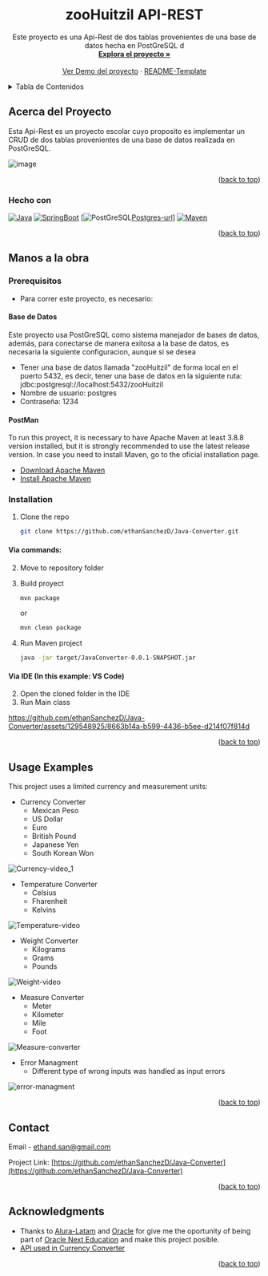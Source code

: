 <!-- Improved compatibility of back to top link: See: https://github.com/othneildrew/Best-README-Template/pull/73 -->
<a name="readme-top"></a>



<!-- PROJECT SHIELDS -->
<!--
*** I'm using markdown "reference style" links for readability.
*** Reference links are enclosed in brackets [ ] instead of parentheses ( ).
*** See the bottom of this document for the declaration of the reference variables
*** for contributors-url, forks-url, etc. This is an optional, concise syntax you may use.
*** https://www.markdownguide.org/basic-syntax/#reference-style-links
-->




<!-- PROJECT LOGO -->
<!-- <br />
<div align="center">
  <a href="https://github.com/ethanSanchezD/Java-Converter">
    <img src="images/logo.png" alt="Logo" width="80" height="80">
  </a> -->

<h1 align="center">zooHuitzil API-REST</h1>

  <p align="center">
   Este proyecto es una Api-Rest de dos tablas provenientes de una base de datos hecha en PostGreSQL d
    <br />
    <a href="https://github.com/ethanSanchezD/Java-Converter"><strong>Explora el proyecto »</strong></a>
    <br />
    <br />
    <a href="#usage-examples">Ver Demo del proyecto</a>
    ·
    <a href="https://github.com/othneildrew/Best-README-Template/tree/master">README-Template</a>
  </p>
</div>



<!-- TABLE OF CONTENTS -->
<details>
  <summary>Tabla de Contenidos</summary>
  <ol>
    <li>
      <a href="#acerca-del-proyecto">Acerca del proyecto</a>
      <ul>
        <li><a href="#hecho-con">Hecho con</a></li>
      </ul>
    </li>
    <li>
      <a href="#manos-a-la-obra">Manos a la obra</a>
      <ul>
        <li><a href="#prerequisitos">Prerequisitos</a></li>
        <li><a href="#instalacion">Instalacion</a></li>
      </ul>
    </li>
    <li><a href="#ejemplos-de-uso">Ejemplos de Uso</a></li>
    <li><a href="#documentacion-del-proyecto">Documentacion del Proyecto</a></li>
  </ol>
</details>



<!-- ABOUT THE PROJECT -->
## Acerca del Proyecto

Esta Api-Rest es un proyecto escolar cuyo proposito es implementar un CRUD de dos tablas provenientes de una base de datos realizada en PostGreSQL.


![image](https://github.com/ethanSanchezD/API-REST-zooHuitzil/assets/129548925/0591dc51-de63-44e8-809c-3d9bd7d00796)


<p align="right">(<a href="#readme-top">back to top</a>)</p>



### Hecho con

[![Java][Java.com]][Java-url]
[![SpringBoot][Spring.io]][Spring-Boot-url]
[![PostGreSQL][Postgres.org][Postgres-url]]
[![Maven][Maven.org]][Maven-url]

<p align="right">(<a href="#readme-top">back to top</a>)</p>



<!-- GETTING STARTED -->
## Manos a la obra

### Prerequisitos

* Para correr este proyecto, es necesario:

#### Base de Datos
Este proyecto usa PostGreSQL como sistema manejador de bases de datos, además, para conectarse de manera exitosa a la base de datos, es necesaria la siguiente configuracion, aunque si se desea 
* Tener una base de datos llamada "zooHuitzil" de forma local en el puerto 5432, es decir, tener una base de datos en la siguiente ruta: jdbc:postgresql://localhost:5432/zooHuitzil
* Nombre de usuario: postgres
* Contraseña: 1234
 
#### PostMan 
To run this proyect, it is necessary to have Apache Maven at least 3.8.8 version installed, but it is strongly recommended to use the latest release version.
In case you need to install Maven, go to the oficial installation page.

* [Download Apache Maven](https://maven.apache.org/download.cgi)
* [Install Apache Maven](https://maven.apache.org/install.html)
### Installation


1. Clone the repo
   ```sh
   git clone https://github.com/ethanSanchezD/Java-Converter.git
   ```



#### Via commands:

2. Move to repository folder

3. Build proyect
   ```sh
   mvn package
   ```
   or
    ```sh
   mvn clean package
   ```
5. Run Maven project
   ```sh
   java -jar target/JavaConverter-0.0.1-SNAPSHOT.jar
   ```
#### Via IDE (In this example: VS Code)
2. Open the cloned folder in the IDE
3. Run Main class




https://github.com/ethanSanchezD/Java-Converter/assets/129548925/8663b14a-b599-4436-b5ee-d214f07f814d


   



<p align="right">(<a href="#readme-top">back to top</a>)</p>




<!-- USAGE EXAMPLES -->
## Usage Examples

This project uses a limited currency and measurement units:

* Currency Converter
  * Mexican Peso
  * US Dollar
  * Euro
  * British Pound
  * Japanese Yen
  * South Korean Won   


![Currency-video_1](https://github.com/ethanSanchezD/Java-Converter/assets/129548925/faa7c108-ec99-44b6-980b-ee324ccc6a44)




* Temperature Converter
  * Celsius
  * Fharenheit
  * Kelvins   

![Temperature-video](https://github.com/ethanSanchezD/Java-Converter/assets/129548925/85d50224-61f5-4774-af15-06c3efa90041)



* Weight Converter
  * Kilograms
  * Grams
  * Pounds 

![Weight-video](https://github.com/ethanSanchezD/Java-Converter/assets/129548925/556d9c1f-8405-4137-a216-f3ff2dfc29d6)


* Measure Converter
  * Meter
  * Kilometer
  * Mile
  * Foot


![Measure-converter](https://github.com/ethanSanchezD/Java-Converter/assets/129548925/da328faa-f6d9-4894-bd41-9c64e017ee47)




* Error Managment
  * Different type of wrong inputs was handled as input errors
  
![error-managment](https://github.com/ethanSanchezD/Java-Converter/assets/129548925/8457a443-1ccd-40bf-839a-5ca09cdbe68e)



<p align="right">(<a href="#readme-top">back to top</a>)</p>





<!-- CONTACT -->
## Contact

Email - ethand.san@gmail.com

Project Link: [https://github.com/ethanSanchezD/Java-Converter](https://github.com/ethanSanchezD/Java-Converter)

<p align="right">(<a href="#readme-top">back to top</a>)</p>



<!-- ACKNOWLEDGMENTS -->
## Acknowledgments

* Thanks to [Alura-Latam](https://www.aluracursos.com/?gclid=CjwKCAjwtuOlBhBREiwA7agf1rdySFIHX-ybAQ678Q779VPf4w5GhYMG21A5x9yPvKdORnMzIWK3DBoC6UAQAvD_BwE)
  and [Oracle](https://www.oracle.com/mx/) for give me the oportunity of being part of [Oracle Next Education](https://www.oracle.com/mx/education/oracle-next-education/) and make this project posible.
* [API used in Currency Converter](https://exchangerate.host/#/)

<p align="right">(<a href="#readme-top">back to top</a>)</p>



<!-- MARKDOWN LINKS & IMAGES -->
<!-- https://www.markdownguide.org/basic-syntax/#reference-style-links -->
[product-screenshot]: \icons\project-screenshot.png
[Java.com]: https://img.shields.io/badge/java-17-%23ED8B00.svg?style=for-the-badge&logo=openjdk&logoColor=white
[Java-url]: https://www.java.com/en/
[Spring.io]: https://img.shields.io/badge/Spring%20Boot-6DB33F?style=for-the-badge&logo=Spring&logoColor=white
[Spring-Boot-url]: https://spring.io/projects/spring-boot
[Maven.org]: https://img.shields.io/badge/apache%20maven-3.9.3-C71A36?style=for-the-badge&logo=apachemaven&logoColor=white
[Maven-url]: https://maven.apache.org/index.html
[Postgres.org]:  https://img.shields.io/badge/PostGreSQL-4169E1?style=for-the-badge&logo=postgresql&logoColor=white
[Postgres-url]: https://www.postgresql.org


